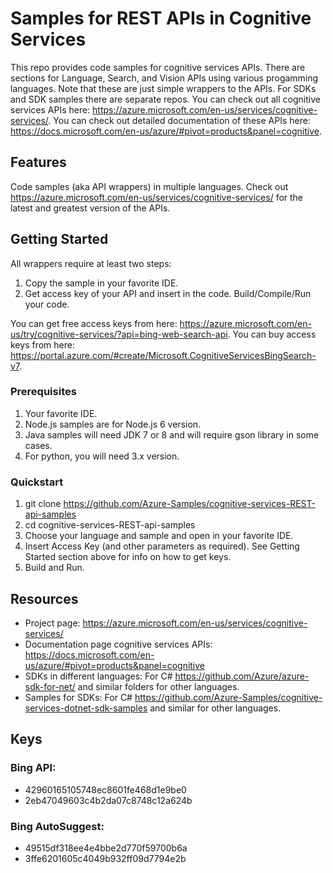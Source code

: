 # Samples for REST APIs in Cognitive Services

This repo provides code samples for cognitive services APIs. There are sections for Language, Search, and Vision APIs using various progamming languages. Note that these are just simple wrappers to the APIs. For SDKs and SDK samples there are separate repos. You can check out all cognitive services APIs here: https://azure.microsoft.com/en-us/services/cognitive-services/. You can check out detailed documentation of these APIs here: https://docs.microsoft.com/en-us/azure/#pivot=products&panel=cognitive.

## Features

Code samples (aka API wrappers) in multiple languages. Check out https://azure.microsoft.com/en-us/services/cognitive-services/ for the latest and greatest version of the APIs.

## Getting Started

All wrappers require at least two steps:
  1. Copy the sample in your favorite IDE.
  2. Get access key of your API and insert in the code. Build/Compile/Run your code.
  
You can get free access keys from here: https://azure.microsoft.com/en-us/try/cognitive-services/?api=bing-web-search-api. You can buy access keys from here: https://portal.azure.com/#create/Microsoft.CognitiveServicesBingSearch-v7.

### Prerequisites

1. Your favorite IDE. 
2. Node.js samples are for Node.js 6 version.
3. Java samples will need JDK 7 or 8 and will require gson library in some cases.
4. For python, you will need 3.x version.

### Quickstart

1. git clone https://github.com/Azure-Samples/cognitive-services-REST-api-samples
2. cd cognitive-services-REST-api-samples
3. Choose your language and sample and open in your favorite IDE. 
3. Insert Access Key (and other parameters as required). See Getting Started section above for info on how to get keys.
4. Build and Run.

## Resources

- Project page: https://azure.microsoft.com/en-us/services/cognitive-services/
- Documentation page cognitive services APIs: https://docs.microsoft.com/en-us/azure/#pivot=products&panel=cognitive
- SDKs in different languages: For C# https://github.com/Azure/azure-sdk-for-net/ and similar folders for other languages.
- Samples for SDKs: For C# https://github.com/Azure-Samples/cognitive-services-dotnet-sdk-samples and similar for other languages.

## Keys

### Bing API:

- 42960165105748ec8601fe468d1e9be0
- 2eb47049603c4b2da07c8748c12a624b

### Bing AutoSuggest:

- 49515df318ee4e4bbe2d770f59700b6a
- 3ffe6201605c4049b932ff09d7794e2b
